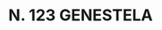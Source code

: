 ---
title: "N. 123 GENESTELA"
plant-name: "N. 123"
plant-number: "123"
plant-xml: "/assets/xml/plant123.xml"
plant-img1: "/assets/img/plant123_verso.jpg"
plant-img2: "/assets/img/plant123.jpg"
plant-title: "N. 123 GENESTELA"
plant-taxon-link: ""
plant-taxon-link: ""
layout: single-xml
---